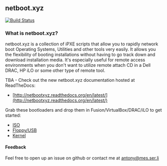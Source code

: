 ## netboot.xyz

[![Build Status](https://travis-ci.org/antonym/netboot.xyz.svg?branch=master)](https://travis-ci.org/antonym/netboot.xyz)

### What is netboot.xyz?

netboot.xyz is a collection of iPXE scripts that allow you to rapidly network boot Operating Systems,
Utilities and other tools very easily.  It allows you the flexibility of booting installations without
having to go track down and download installation media.  It's especially useful for remote access
environments when you don't want to utilize remote attach CD in a Dell DRAC, HP iLO or some other type
of remote tool.

TBA - Check out the new netboot.xyz documentation hosted at ReadTheDocs:	
* [http://netbootxyz.readthedocs.org/en/latest/](http://netbootxyz.readthedocs.org/en/latest/)

Grab these bootloaders and drop them in Fusion/VirtualBox/DRAC/iLO to get started:

* [ISO](http://cdn.netboot.xyz/ipxe/netboot.xyz-dhcp.iso)
* [Floppy/USB](http://cdn.netboot.xyz/ipxe/netboot.xyz-dhcp.dsk)
* [Kernel](http://cdn.netboot.xyz/ipxe/netboot.xyz-dhcp.lkrn)

#### Feedback

Feel free to open up an issue on github or contact me at antony@mes.ser.li
